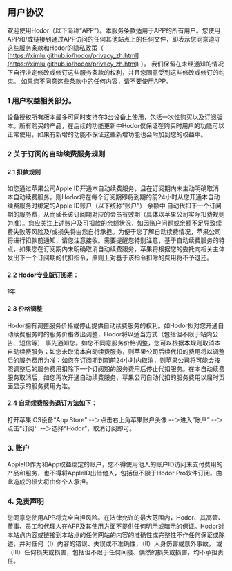 ## 用户协议

欢迎使用Hodor（以下简称“APP”）。本服务条款适用于APP的所有用户。您使用APP和/或链接到通过APP访问的任何其他站点上的任何文件，即表示您同意遵守这些服务条款和Hodor的隐私政策（ [https://ximlu.github.io/hodor/privacy_zh.html](https://ximlu.github.io/hodor/privacy_zh.html) ）。
我们保留在未经通知的情况下自行决定修改或修订这些服务条款的权利，并且您同意受到这些修改或修订的约束。
如果您不同意这些条款中的任何内容，请不要使用APP。

### 1 用户权益相关部分。
设备授权所有版本最多可同时支持在3台设备上使用，包括一次性购买以及订阅版本。所有购买的产品，在后续的功能更新中Hodor仅保证在购买时用户的功能可以正常使用，如果有新增的功能不保证这些新增功能也会附加到您的权益中。

### 2 关于订阅的自动续费服务规则

#### 2.1 扣款规则

如您通过苹果公司Apple ID开通本自动续费服务，且在订阅期内未主动明确取消本自动续费服务，则Hodor将在每个订阅期即将到期的前24小时从您开通本自动续费服务时绑定的Apple ID账户（以下统称“账户”） 余额中
自动代扣下一个订阅期的服务费，从而延长该订阅期对应的会员有效期（具体以苹果公司实际扣费规则为准）。您应关注上述账户及可扣款的余额状況，如因账户问题或余额不足导致续费失败等风险及/或损失将由您自行承担。为便于您了解自动续费情况，苹果公司将进行扣款前通知，请您注意接收。需要提醒您特别注意，基于自动续费服务的特点，如果您在订阅期内未明确取消自动续费服务，苹果将根据您的委托向相关主体发出下一个订阅期的代扣指令，原则上对基于该指令扣除的费用将不予退还。

#### 2.2 Hodor专业版订阅期：
1年

#### 2.3 价格调整
Hodor拥有调整服务价格或停止提供自动续费服务的权利。如Hodor拟对您开通自动续费服务时的服务价格做出调整，Hodor将以适当方式（包括但不限于站内公告、短信等） 事先通知您。如您不同意服务价格调整，您可以根据本规则取消本自动续费服务；如您未取消本自动续费服务，则苹果公司后续代扣的费用将以调整后的服务费用为准；如您在订阅期到期前24小时内取消，则苹果公司将可能会按照调整后的服务费用扣除下一个订阅期的服务费用后停止代扣服务。在本自动续费服务取消后，如您再次开通自动续费服务，苹果公司自动代扣的服务费用以届时页面显示的服务费用为准。

#### 2.4 自动续费服务退订方法如下：
打开苹果iOS设备“App Store” --＞点击右上角苹果账户头像 --＞进入“账户” --＞点击“订阅〞--＞选择“Hodor”，取消订阅即可。

### 3. 账户
AppleID作为和App权益绑定的账户，您不得使用他人的账户ID访问未支付费用的产品和服务，也不得将AppleID出借他人，包括但不限于Hodor Pro软件订阅。由此造成的损失将由你个人承担。

### 4. 免责声明
您同意您使用APP将完全自担风险。在法律允许的最大范围内，Hodor、其高管、董事、员工和代理人在APP及其使用方面不提供任何明示或暗示的保证。Hodor对本站点内容或链接到本站点的任何网站的内容的准确性或完整性不作任何保证或陈述，并对任何（I）内容的错误、失误或不准确性，（II）人身伤害或意外事故，
或（III）任何损失或损害，包括但不限于任何间接、偶然的损失或损害，均不承担责任。 